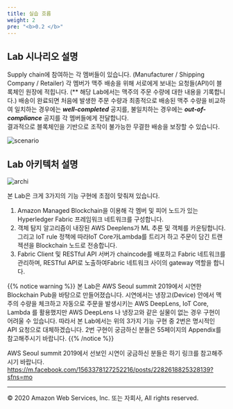 ```yaml
---
title: 실습 흐름 
weight: 2
pre: "<b>0.2 </b>"
---
```



## Lab 시나리오 설명 

Supply chain에 참여하는 각 멤버들이 있습니다. (Manufacturer / Shipping Company / Retailer) 
각 멤버가 맥주 배송을 위해 서로에게 보내는 요청들(API)이 블록체인 원장에 적힙니다. 
(** 해당 Lab에서는 맥주의 주문 수량에 대한 내용을 기록합니다.)
배송이 완료되면 처음에 발생한 주문 수량과 최종적으로 배송된 맥주 수량을 비교하여 일치하는 경우에는 ***well-completed*** 공지를, 불일치하는 경우에는 ***out-of-compliance*** 공지를 각 멤버들에게 전달합니다.  
결과적으로 블록체인을 기반으로 조작이 불가능한 무결한 배송을 보장할 수 있습니다. 

![scenario](/lab1/image/scenario.png)


## Lab 아키텍처 설명 

![archi](/lab1/image/architecture.png)

본 Lab은 크게 3가지의 기능 구현에 초점이 맞춰져 있습니다.

1. Amazon Managed Blockchain을 이용해 각 멤버 및 피어 노드가 있는 Hyperledger Fabric 프레임워크 네트워크를 구성합니다. 
2. 객체 탐지 알고리즘이 내장된 AWS Deeplens가 ML 추론 및 객체를 카운팅합니다. 그리고 IoT rule 정책에 따라IoT Core가Lambda를 트리거 하고 주문이 담긴 트랜젝션을  Blockchain 노드로 전송합니다.  
3. Fabric Client 및 RESTful API 서버가 chaincode를 배포하고 Fabric 네트워크를 관리하며, RESTful API로 노출하여Fabric 네트워크 사이의 gateway 역할을 합니다. 

{{% notice warning %}}
본 Lab은 AWS Seoul summit 2019에서 시연한 Blockchain Pub을 바탕으로 만들어졌습니다. 
시연에서는 냉장고(Device) 안에서 맥주의 수량을 체크하고 자동으로 주문을 발생시키는 AWS DeepLens, IoT Core, Lambda 를 활용했지만 AWS DeepLens 나 냉장고와 같은 실물이 없는 경우 구현이 어려울 수 있습니다. 따라서 본 Lab에서는 위의 3가지 기능 구현 중 2번은 명시적인 API 요청으로 대체하겠습니다. 2번 구현이 궁금하신 분들은 55페이지의 Appendix를 참고해주시기 바랍니다. 
{{% /notice %}}
 
AWS Seoul summit 2019에서 선보인 시연이 궁금하신 분들은 하기 링크를 참고해주시기 바랍니다. 
https://m.facebook.com/1563378127252216/posts/2282618825328139?sfns=mo


---
© 2020 Amazon Web Services, Inc. 또는 자회사, All rights reserved.
